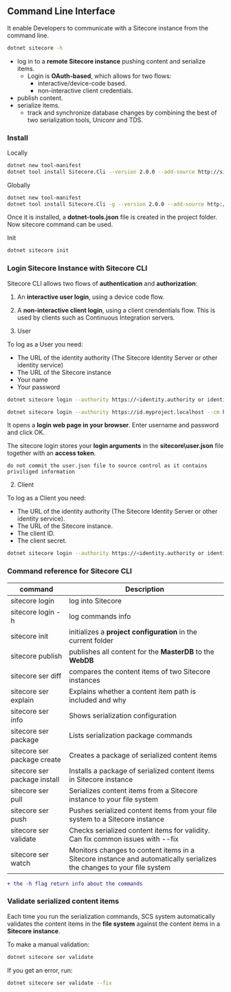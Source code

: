 ## Command Line Interface

It enable Developers to communicate with a Sitecore instance from the command line.

```sh
dotnet sitecore -h
```

- log in to a **remote Sitecore instance** pushing content and serialize items.
    - Login is **OAuth-based**, which allows for two flows: 
        - interactive/device-code based.
        - non-interactive client credentials.
- publish content.
- serialize items.
    - track and synchronize database changes by combining the best of two serialization tools, Uniconr and TDS.

### Install

Locally

```sh
dotnet new tool-manifest
dotnet tool install Sitecore.Cli --version 2.0.0 --add-source http://sitecore.myget.org/F/sr-package/api/v3/index.json
```

Globally

```sh
dotnet new tool-manifest
dotnet tool install Sitecore.Cli -g --version 2.0.0 --add-source http://sitecore.myget.org/F/sr-package/api/v3/index.json
```

Once it is installed, a **dotnet-tools.json** file is created in the project folder. Now sitecore command can be used.

Init

```sh
dotnet sitecore init
```

### Login Sitecore Instance with Sitecore CLI

Sitecore CLI allows two flows of **authentication** and **authorization**:

1. An **interactive user login**, using a device code flow.
2. A **non-interactive client login**, using a client crendentials flow. This is used by clients such as Continuous Integration servers.

1. User

To log as a User you need:

- The URL of the identity authority (The Sitecore Identity Server or other identity service)
- The URL of the Sitecore instance
- Your name
- Your password

```sh
dotnet sitecore login --authority https://<identity.authority or identity.server> --cm http://<sitecore.bakend.instance> --allow-write true
```

```sh
dotnet sitecore login --authority https://id.myproject.localhost --cm http://cm.myproject.localhost --allow-write true
```

It opens a **login web page in your browser**. Enter username and password and click OK.

The sitecore login stores your **login arguments** in the **sitecore\user.json** file together with an **access token**.

`do not commit the user.json file to source control as it contains priviliged information`

2. Client

To log as a Client you need:

- The URL of the identity authority (The Sitecore Identity Server or other identity service).
- The URL of the Sitecore instance.
- The client ID.
- The client secret.

```sh
dotnet sitecore login --authority https://<identity.authority or identity.server> --cm http://<sitecore.bakend.instance> --allow-write true --client-credentials true --client-id <client id> --client-secret <client secret>
```

### Command reference for Sitecore CLI

| command | Description |
| --- | --- |
| sitecore login | log into Sitecore |
| sitecore login -h | log commands info |
| sitecore init | initializes a **project configuration** in the current folder |
| sitecore publish | publishes all content for the **MasterDB** to the **WebDB** |
| sitecore ser diff | compares the content items of two Sitecore instances |
| sitecore ser explain | Explains whether a content item path is included and why |
| sitecore ser info | Shows serialization configuration |
| sitecore ser package | Lists serialization package commands |
| sitecore ser package create | Creates a package of serialized content items |
| sitecore ser package install | Installs a package of serialized content items in Sitecore instance |
| sitecore ser pull | Serializes content items from a Sitecore instance to your file system |
| sitecore ser push | Pushes serialized content items from your file system to a Sitecore instance |
| sitecore ser validate | Checks serialized content items for validity. Can fix common issues with --fix |
| sitecore ser watch | Monitors changes to content items in a Sitecore instance and automatically serializes the changes to your file system |

```diff
+ the -h flag return info about the commands
```

### Validate serialized content items

Each time you run the serialization commands, SCS system automatically validates the content items in the **file system** against the content items in a **Sitecore instance**.

To make a manual validation:

```sh
dotnet sitecore ser validate
```

If you get an error, run:

```sh
dotnet sitecore ser validate --fix
```